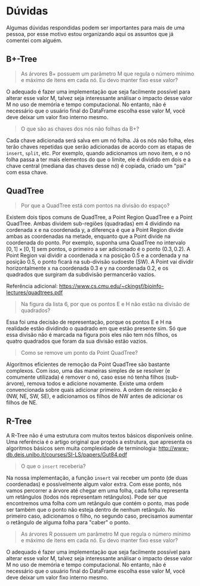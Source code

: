 # Dúvidas

Algumas dúvidas respondidas podem ser importantes para mais de uma pessoa, por esse motivo estou organizando aqui os assuntos que já comentei com alguém.

## B+-Tree

> As árvores B+ possuem um parâmetro M que regula o número mínimo e máximo de itens em cada nó. Eu devo manter fixo esse valor?

O adequado é fazer uma implementação que seja facilmente possível para alterar esse valor M, talvez seja interessante análisar o impacto desse valor M no uso de memória e tempo computacional. No entanto, não é necessário que o usuário final do DataFrame escolha esse valor M, você deve deixar um valor fixo interno mesmo.

> O que são as chaves dos nós não folhas da B+?

Cada chave adicionada será salva em um nó folha. Já os nós não folha, eles terão chaves repetidas que serão adicionadas de acordo com as etapas de `insert`, `split`, etc. Por exemplo, quando adicionamos um novo item, e o nó folha passa a ter mais elementos do que o limite, ele é dividido em dois e a chave central (mediana das chaves desse nó) é copiada, criado um "pai" com essa chave.

## QuadTree

> Por que a QuadTree está com pontos na divisão do espaço?

Existem dois tipos comuns de QuadTree, a Point Region QuadTree e a Point QuadTree. Ambas dividem sub-regiões (quadradas) em 4 dividindo na cordenada x e na coordenada y, a diferença é que a Point Region divide ambas as coordenadas na metade, enquanto que a Point divide na coordenada do ponto.
Por exemplo, suponha uma QuadTree no intervalo $[0, 1] \times [0, 1]$ sem pontos, o primeiro a ser adicionado é o ponto $(0.3, 0.2)$. A Point Region vai dividir a coordenada x na posição $0.5$ e a cordenada y na posição $0.5$, o ponto ficará na sub-divisão sudoeste (SW). A Point vai dividir horizontalmente x na coordenada $0.3$ e y na coordenada $0.2$, e os quadrados que surgiram da subdivisão permancerão vazios.

Referência adicional: https://www.cs.cmu.edu/~ckingsf/bioinfo-lectures/quadtrees.pdf

> Na figura da lista 6, por que os pontos E e H não estão na divisão de quadrados?

Essa foi uma decisão de representação, porque os pontos E e H na realidade estão dividindo o quadrado em que estão presente sim. Só que essa divisão não é marcada na figura pois eles não tem nós filhos, os quatro quadrados que foram da sua divisão estão vazios.

> Como se remove um ponto da Point QuadTree?

Algoritmos eficientes de remoção da Point QuadTree são bastante complexos. Com isso, uma das maneiras simples de se resolver (e comumente utilizada) é remover o nó, caso esse nó tenha filhos (sub-árvore), remova todos e adicione novamente. Existe uma ordem convencionada sobre quais adicionar primeiro. A ordem de reinseção é (NW, NE, SW, SE), e adicionamos os filhos de NW antes de adicionar os filhos de NE.

## R-Tree

A R-Tree não é uma estrutura com muitos textos básicos disponíveis online. Uma referência é o artigo original que propôs a estrutura, que apresenta os algoritmos básicos sem muita complexidade de terminologia: http://www-db.deis.unibo.it/courses/SI-LS/papers/Gut84.pdf

> O que o `insert` receberia?

Na nossa implementação, a função `insert` vai receber um ponto (de duas coordenadas) e possívelmente algum valor extra. Com esse ponto, nós vamos percorrer a árvore até chegar em uma folha, cada folha representa um retângulos (todos nós representam retângulos). Pode ser que encontremos uma folha com um retângulo que contém o ponto, mas pode ser também que o ponto não esteja dentro de nenhum retângulo. No primeiro caso, adicionamos o filho, no segundo caso, precisamos aumentar o retângulo de alguma folha para "caber" o ponto.

> As árvores R possuem um parâmetro M que regula o número mínimo e máximo de itens em cada nó. Eu devo manter fixo esse valor?

O adequado é fazer uma implementação que seja facilmente possível para alterar esse valor M, talvez seja interessante análisar o impacto desse valor M no uso de memória e tempo computacional. No entanto, não é necessário que o usuário final do DataFrame escolha esse valor M, você deve deixar um valor fixo interno mesmo.
